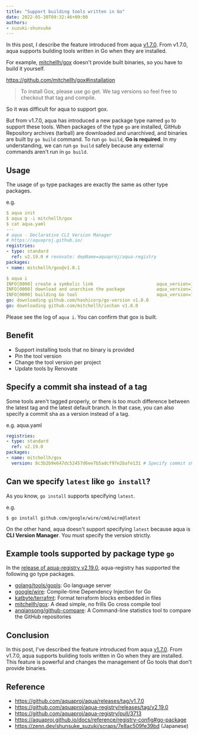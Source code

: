 ```yaml
---
title: "Support building tools written in Go"
date: 2022-05-30T09:32:46+09:00
authors:
- suzuki-shunsuke
---
```


In this post, I describe the feature introduced from aqua [v1.7.0](https://github.com/aquaproj/aqua/releases/tag/v1.7.0).
From v1.7.0, aqua supports building tools written in Go when they are installed.

For example, [mitchellh/gox](https://github.com/mitchellh/gox) doesn't provide built binaries, so you have to build it yourself.

https://github.com/mitchellh/gox#installation

> To install Gox, please use go get. We tag versions so feel free to checkout that tag and compile.

So it was difficult for aqua to support gox.

But from v1.7.0, aqua has introduced a new package type named `go` to support these tools.
When packages of the type `go` are installed, GitHub Repository archives (tarball) are downloaded and unarchived, and binaries are built by `go build` command.
To run `go build`, **Go is required**. In my understanding, we can run `go build` safely because any external commands aren't run in `go build`.

## Usage

The usage of `go` type packages are exactly the same as other type packages.

e.g.

```yaml
$ aqua init
$ aqua g -i mitchellh/gox
$ cat aqua.yaml
---
# aqua - Declarative CLI Version Manager
# https://aquaproj.github.io/
registries:
- type: standard
  ref: v2.19.0 # renovate: depName=aquaproj/aqua-registry
packages:
- name: mitchellh/gox@v1.0.1

$ aqua i
INFO[0000] create a symbolic link                        aqua_version=1.9.0 env=darwin/arm64 link_file=/Users/shunsukesuzuki/.local/share/aquaproj-aqua/bin/gox new=aqua-proxy package_name=mitchellh/gox package_version=v1.0.1 program=aqua registry=standard registry_ref=v2.19.0
INFO[0000] download and unarchive the package            aqua_version=1.9.0 env=darwin/arm64 package_name=mitchellh/gox package_version=v1.0.1 program=aqua registry=standard registry_ref=v2.19.0
INFO[0000] building Go tool                              aqua_version=1.9.0 env=darwin/arm64 exe_path=/Users/shunsukesuzuki/.local/share/aquaproj-aqua/pkgs/go/github.com/mitchellh/gox/v1.0.1/bin/gox file_name=gox go_build_dir=/Users/shunsukesuzuki/.local/share/aquaproj-aqua/pkgs/go/github.com/mitchellh/gox/v1.0.1/src/gox-1.0.1 go_src=. package_name=mitchellh/gox package_version=v1.0.1 program=aqua registry=standard registry_ref=v2.19.0
go: downloading github.com/hashicorp/go-version v1.0.0
go: downloading github.com/mitchellh/iochan v1.0.0
```

Please see the log of `aqua i`. You can confirm that gox is built.

## Benefit

* Support installing tools that no binary is provided
* Pin the tool version
* Change the tool version per project
* Update tools by Renovate

## Specify a commit sha instead of a tag

Some tools aren't tagged properly, or there is too much difference between the latest tag and the latest default branch.
In that case, you can also specify a commit sha as a version instead of a tag.

e.g. aqua.yaml

```yaml
registries:
- type: standard
  ref: v2.19.0
packages:
- name: mitchellh/gox
  version: 8c3b2b9e647dc52457d6ee7b5adcf97e2bafe131 # Specify commit sha
```

## Can we specify `latest` like `go install`?

As you know, `go install` supports specifying `latest`.

e.g.

```console
$ go install github.com/google/wire/cmd/wire@latest
```

On the other hand, aqua doesn't support specifying `latest` because aqua is **CLI Version Manager**.
You must specify the version strictly.

## Example tools supported by package type `go`

In the [release of aqua-registry v2.19.0](https://github.com/aquaproj/aqua-registry/releases/tag/v2.19.0), aqua-registry has supported the following go type packages.

* [golang/tools/gopls](https://github.com/golang/tools/tree/master/gopls): Go language server
* [google/wire](https://github.com/google/wire): Compile-time Dependency Injection for Go
* [katbyte/terrafmt](https://github.com/katbyte/terrafmt): Format terraform blocks embedded in files
* [mitchellh/gox](https://github.com/mitchellh/gox): A dead simple, no frills Go cross compile tool
* [anqiansong/github-compare](https://github.com/anqiansong/github-compare): A Command-line statistics tool to compare the GitHub repositories

## Conclusion

In this post, I've described the feature introduced from aqua [v1.7.0](https://github.com/aquaproj/aqua/releases/tag/v1.7.0).
From v1.7.0, aqua supports building tools written in Go when they are installed.
This feature is powerful and changes the management of Go tools that don't provide binaries.

## Reference

* https://github.com/aquaproj/aqua/releases/tag/v1.7.0
* https://github.com/aquaproj/aqua-registry/releases/tag/v2.19.0
* https://github.com/aquaproj/aqua-registry/pull/3713
* https://aquaproj.github.io/docs/reference/registry-config#go-package
* https://zenn.dev/shunsuke_suzuki/scraps/7e8ac509fe39bd (Japanese)
